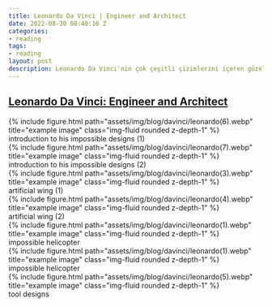 ```yaml
---
title: Leonardo Da Vinci | Engineer and Architect
date: 2022-08-30 08:40:16 Z
categories:
- reading
tags:
- reading
layout: post
description: Leonardo Da Vinci'nin çok çeşitli çizimlerini içeren güzel bir derleme
---
```


 ## [Leonardo Da Vinci: Engineer and Architect](https://search.ebscohost.com/login.aspx?direct=true&db=cat00040a&AN=bilk.119619&site=eds-live)


<div class="row">
    <div class="col-sm mt-3 mt-md-0">
        {% include figure.html path="assets/img/blog/davinci/leonardo(6).webp" title="example image" class="img-fluid rounded z-depth-1" %}
    </div>
</div>
<div class="caption">
    introduction to his impossible designs (1)
</div>

<div class="row">
    <div class="col-sm mt-3 mt-md-0">
        {% include figure.html path="assets/img/blog/davinci/leonardo(7).webp" title="example image" class="img-fluid rounded z-depth-1" %}
    </div>
</div>
<div class="caption">
    introduction to his impossible designs (2)
</div>

<div class="row">
    <div class="col-sm mt-3 mt-md-0">
        {% include figure.html path="assets/img/blog/davinci/leonardo(3).webp" title="example image" class="img-fluid rounded z-depth-1" %}
    </div>
</div>
<div class="caption">
    artificial wing (1)
</div>

<div class="row">
    <div class="col-sm mt-3 mt-md-0">
        {% include figure.html path="assets/img/blog/davinci/leonardo(4).webp" title="example image" class="img-fluid rounded z-depth-1" %}
    </div>
</div>
<div class="caption">
    artificial wing (2)
</div>

<div class="row">
    <div class="col-sm mt-3 mt-md-0">
        {% include figure.html path="assets/img/blog/davinci/leonardo(1).webp" title="example image" class="img-fluid rounded z-depth-1" %}
    </div>
</div>
<div class="caption">
    impossible helicopter
</div>

<div class="row">
    <div class="col-sm mt-3 mt-md-0">
        {% include figure.html path="assets/img/blog/davinci/leonardo(1).webp" title="example image" class="img-fluid rounded z-depth-1" %}
    </div>
</div>
<div class="caption">
    impossible helicopter
</div>

<div class="row">
    <div class="col-sm mt-3 mt-md-0">
        {% include figure.html path="assets/img/blog/davinci/leonardo(5).webp" title="example image" class="img-fluid rounded z-depth-1" %}
    </div>
</div>
<div class="caption">
    tool designs
</div>
